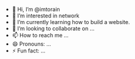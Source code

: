 - 👋 Hi, I’m @imtorain
- 👀 I’m interested in network
- 🌱 I’m currently learning how to build a website.
- 💞️ I’m looking to collaborate on ...
- 📫 How to reach me ...
- 😄 Pronouns: ...
- ⚡ Fun fact: ...

<!---
imtorain/imtorain is a ✨ special ✨ repository because its `README.md` (this file) appears on your GitHub profile.
You can click the Preview link to take a look at your changes.
--->
